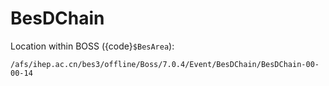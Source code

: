 # BesDChain

Location within BOSS ({code}`$BesArea`):

```text
/afs/ihep.ac.cn/bes3/offline/Boss/7.0.4/Event/BesDChain/BesDChain-00-00-14
```
